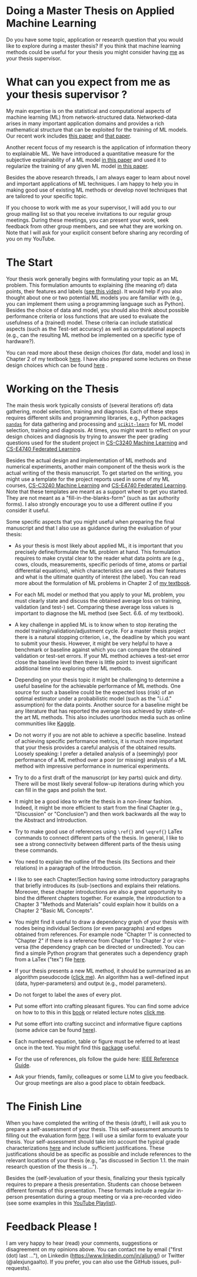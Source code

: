 # Doing a Master Thesis on Applied Machine Learning 

Do you have some topic, application or research question that you would like to explore 
during a master thesis? If you think that machine learning methods could be useful for 
your thesis you might consider having <a href="https://machinelearningforall.github.io/about/" target="_blank">me</a> 
as your thesis supervisor. 

# What can you expect from me as your thesis supervisor ?

My main expertise is on the statistical and computational aspects of machine learning (ML) 
from network-structured data. Networked-data arises in many important application domains 
and provides a rich mathematical structure that can be exploited for the training of ML models. 
Our recent work includes [this paper](https://arxiv.org/abs/2105.12769) and <a href="https://ieeexplore.ieee.org/document/9298875" target="__blank">that paper</a>. 

Another recent focus of my research is the application of information theory to explainable ML. 
We have introduced a quantitative measure for the subjective explainability of a ML model 
<a href="https://ieeexplore.ieee.org/document/9089200" target="__blank">in this paper</a>
and used it to regularize the training of any given ML model  <a href="https://arxiv.org/abs/2009.01492" target="_blank">in this paper</a>. 

Besides the above research threads, I am always eager to learn about novel and important applications of ML techniques. 
I am happy to help you in making good use of existing ML methods or develop novel techniques that are tailored to your specific topic. 

If you choose to work with me as your supervisor, I will add you to our group mailing list so that you 
receive invitations to our regular group meetings. During these meetings, you can present your work, seek 
feedback from other group members, and see what they are working on. Note that I will ask for your explicit 
consent before sharing any recording of you on my YouTube. 

# The Start 

Your thesis work generally begins with formulating your topic as an ML problem. This formulation amounts to 
explaining (the meaning of) data points, their features and labels ([see this video](https://youtu.be/2q5jpvD-638)). 
It would help if you also thought about one or two potential ML models you are familiar with 
(e.g., you can implement them using a programming language such as Python). Besides the choice of 
data and model, you should also think about possible performance criteria or loss functions that 
are used to evaluate the usefulness of a (trained) model. These criteria can include statistical 
aspects (such as the Test-set accuracy) as well as computational aspects (e.g., can the resulting 
ML method be implemented on a specific type of hardware?). 

You can read more about these design choices (for data, model and loss) in Chapter 2 of my textbook <a href="https://primo.aalto.fi/discovery/openurl?institution=358AALTO_INST&vid=358AALTO_INST:VU1&ctx_enc=info:ofi%2FencUTF-8&rft_val_fmt=info:ofi%2Fkev:fmt:book&rft.pub=Springer&ctx_tim=2023-08-06T18:10:37EEST&rft_id=info:doi%2F10.1007%2F978-981-16-8193-6&rfr_id=info:sid%2Fpure.atira.dk:pure&ctx_ver=Z39.88-2004&rft.isbn=978-981-16-8192-9&rft.btitle=Machine%20Learning&rft.genre=book&rft.aufirst=Alex&url_ctx_fmt=info:ofi%2Ffmt:kev:mtx:ctx&rft.aulast=Jung&url_ver=Z39.88-2004&rft.auinit=A&rft.date=2022" target="_blank">here</a>. I have also prepared some lectures on these design choices which can be found [here](https://youtube.com/playlist?list=PLrbn2dGrLJK9zB7pdEd8QOtmC9-eoqoch) .

# Working on the Thesis 

The main thesis work typically consists of (several iterations of) data gathering, model selection, training and diagnosis. 
Each of these steps requires different skills and programming libraries, e.g., Python packages [`pandas`](https://pandas.pydata.org/) 
for data gathering and processing and  [`scikit-learn`](https://scikit-learn.org/stable/) for ML model selection, training and diagnosis. 
At times, you might want to reflect on your design choices and diagnosis by trying to answer the peer grading questions used 
for the student project in [CS-C3240 Machine Learning](material/CS_C3240_PeerReview.pdf) and [CS-E4740 Federated Learning](material/CS_E4740_PeerReview.pdf).

Besides the actual design and implementation of ML methods and numerical experiments, another main component of the thesis 
work is the actual writing of the thesis manuscript. To get started on the writing, you might use a template for the project reports used in some of my ML courses, [CS-C3240 Machine Learning](material/CS_C3240_ProjectReport.pdf) and [CS-E4740 Federated Learning](https://github.com/alexjungaalto/FederatedLearning/blob/main/material/FederatedLearningPaper.pdf). Note that these templates are meant as a support wheel to get you started. They are not meant as a "fill-in-the-blanks-form" (such as tax authority forms). 
I also strongly encourage you to use a different outline if you consider it useful. 

Some specific aspects that you might useful when preparing the final manuscript and that I also use as guidance
during the evaluation of your thesis: 

- As your thesis is most likely about applied ML, it is important that you precisely define/formulate the ML 
problem at hand. This formulation requires to make crystal clear to the reader what data points are (e.g., cows, clouds, measurements, specific periods of time, atoms or partial differential equations), 
which characteristics are used as their features and what is the ultimate quantity of interest (the label). You can 
read more about the formulation of ML problems in Chapter 2 of [my textbook](https://primo.aalto.fi/discovery/openurl?institution=358AALTO_INST&vid=358AALTO_INST:VU1&ctx_enc=info:ofi%2FencUTF-8&rft_val_fmt=info:ofi%2Fkev:fmt:book&rft.pub=Springer&ctx_tim=2023-08-06T18:10:37EEST&rft_id=info:doi%2F10.1007%2F978-981-16-8193-6&rfr_id=info:sid%2Fpure.atira.dk:pure&ctx_ver=Z39.88-2004&rft.isbn=978-981-16-8192-9&rft.btitle=Machine%20Learning&rft.genre=book&rft.aufirst=Alex&url_ctx_fmt=info:ofi%2Ffmt:kev:mtx:ctx&rft.aulast=Jung&url_ver=Z39.88-2004&rft.auinit=A&rft.date=2022).   

- For each ML model or method that you apply to your ML problem, you must clearly state and discuss the obtained average loss on 
training, validation (and test-) set. Comparing these average loss values is important to diagnose the ML method (see Sect. 6.6. of my textbook). 

- A key challenge in applied ML is to know when to stop iterating the model training/validation/adjustment cycle. For a master 
thesis project there is a natural stopping criterion, i.e., the deadline by which you want to submit your thesis. However, it 
might be very helpful to have a benchmark or baseline against which you can compare the obtained validation or test-set errors. 
If your ML method achieves a test-set error close the baseline level then there is little point to invest significant additional 
time into exploring other ML methods. 

- Depending on your thesis topic it might be challenging to determine a useful baseline for the achievable performance of ML methods. 
One source for such a baseline could be the expected loss (risk) of an optimal estimator under a probabilistic model (such as the "i.i.d." assumption) 
for the data points. Another source for a baseline might be any literature that has reported the average loss achieved 
by state-of-the art ML methods. This also includes unorthodox media such as online communities like [Kaggle](https://www.kaggle.com/). 

- Do not worry if you are not able to achieve a specific baseline. Instead of achieving specific performance metrics, it is much more 
important that your thesis provides a careful analysis of the obtained results. Loosely speaking: I prefer a detailed analysis of a 
(seemingly) poor performance of a ML method over a poor (or missing) analysis of a ML method with impressive performance 
in numerical experiments.  

- Try to do a first draft of the manuscript (or key parts) quick and dirty. There will be most likely several follow-up 
iterations during which you can fill in the gaps and polish the text. 

- It might be a good idea to write the thesis in a non-linear fashion. Indeed, it might be more efficient to start 
from the final Chapter (e.g., "Discussion" or "Conclusion") and then work backwards all the way to the Abstract and Introduction. 

- Try to make good use of references using `\ref{}` and `\eqref{}` LaTex commands to connect different 
parts of the thesis. In general, I like to see a strong connectivity between different parts of the thesis 
using these commands. 

- You need to explain the outline of the thesis (its Sections and their relations) in a paragraph of the Introduction. 

- I like to see each Chapter/Section having some introductory paragraphs that briefly introduces its (sub-)sections 
and explains their relations. Moreover, these chapter introductions are also a great opportunity to bind the 
different chapters together. For example, the introduction to a Chapter 3 "Methods and Materials" could explain 
how it builds on a Chapter 2 "Basic ML Concepts". 

- You might find it useful to draw a dependency graph of your thesis with nodes being individual 
Sections (or even paragraphs) and edges obtained from references. For example node "Chapter 1" is 
connected to "Chapter 2" if there is a reference from Chapter 1 to Chapter 2 or vice-versa (the dependency graph can be 
directed or undirected). You can find a simple Python program that generates such a dependency graph from a 
LaTex ("tex") file [here](material/creategraphtex.py). 

- If your thesis presents a new ML method, it should be summarized as an algorithm pseudocode ([click me](https://www.overleaf.com/learn/latex/Algorithms)). 
An algorithm has a well-defined input (data, hyper-parameters) and output (e.g., model parameters). 

- Do not forget to label the axes of every plot. 

- Put some effort into crafting pleasant figures. You can find some advice on how to to this in this 
[book](https://primo.aalto.fi/discovery/fulldisplay?vid=358AALTO_INST:VU1&docid=alma992812874406526&lang=en&context=SP) 
or related lecture notes [click me](https://ics.uci.edu/~djpatter/classes/2012_09_UNISTU3/Lectures/). 

- Put some effort into crafting succinct and informative figure captions (some advice can be found 
[here](https://www.scu.edu/media/offices/provost/writing-center/resources/Tips-Figure-Captions.pdf)). 

- Each numbered equation, table or figure must be referred to at least once in the text. You might 
find this [package](https://ctan.org/pkg/refcheck?lang=de) useful.

- For the use of references, pls follow the guide here: [IEEE Reference Guide](https://journals.ieeeauthorcenter.ieee.org/wp-content/uploads/sites/7/IEEE_Reference_Guide.pdf). 

- Ask your friends, family, colleagues or some LLM to give you feedback. Our group meetings are also 
a good place to obtain feedback. 



# The Finish Line  

When you have completed the writing of the thesis (draft), I will ask you to prepare a self-assessment of your thesis. 
This self-assessment amounts to filling out the evaluation form [here](material/Statement_template_CCIS.docx). 
I will use a similar form to evaluate your thesis. Your self-assessment should take into account the 
typical grade characterizations 
<a href="material/GradeCharact.pdf" target="_blank">here</a> 
and include sufficient justifications. These justifications should be as specific as possible and include references to the 
relevant locations of your thesis (e.g., "as discussed in Section 1.1. the main research question of the thesis is ..."). 

Besides the (self-)evaluation of your thesis, finalizing your thesis typically requires to prepare a thesis presentation. 
Students can choose between different formats of this presentation. These formats include a regular in-person 
presentation during a group meeting or via a pre-recorded video (see some examples in this [YouTube Playlist](https://youtube.com/playlist?list=PLrbn2dGrLJK8xt7j0tvaL0uMCdrtQ7JY2)). 

# Feedback Please ! 

I am very happy to hear (read) your comments, suggestions or disagreement on my opinions above. 
You can contact me by email ("first (dot) last ..."), on Linkedin (https://www.linkedin.com/in/aljung/) or Twitter (@alexjungaalto). 
If you prefer, you can also use the GitHub issues, pull-requests). 





